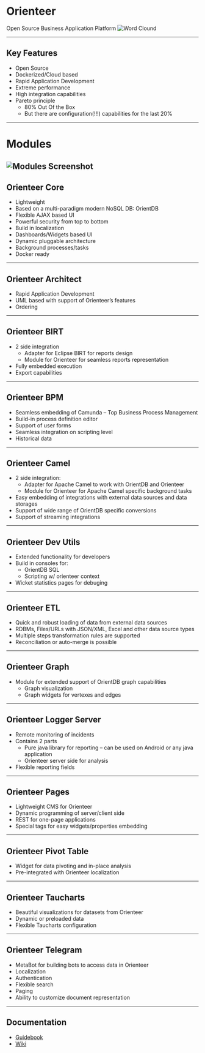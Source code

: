 # Orienteer

Open Source Business Application Platform
![Word Clound](http://orienteer.org/images/wordcloud.png)

---

## Key Features

- Open Source
- Dockerized/Cloud based
- Rapid Application Development
- Extreme performance
- High integration capabilities
- Pareto principle
    - 80% Out Of the Box
    - But there are configuration(!!!) capabilities for the last 20%

---

# Modules

![Modules Screenshot](http://orienteer.org/images/overview/Collage2_cond.png)
---

## Orienteer Core

- Lightweight
- Based on a multi-paradigm modern NoSQL DB: OrientDB
- Flexible AJAX based UI
- Powerful security from top to bottom
- Build in localization
- Dashboards/Widgets based UI
- Dynamic pluggable architecture
- Background processes/tasks
- Docker ready

---

## Orienteer Architect

- Rapid Application Development
- UML based with support  of Orienteer’s features
- Ordering

---
## Orienteer BIRT

- 2 side integration
    - Adapter for Eclipse BIRT for reports design
    - Module for Orienteer for seamless reports representation
- Fully embedded execution
- Export capabilities

---
## Orienteer BPM

- Seamless embedding of Camunda – Top Business Process Management
- Build-in process definition editor
- Support of user forms
- Seamless integration on scripting level
- Historical data

---
## Orienteer Camel

- 2 side integration:
    - Adapter for Apache Camel to work with OrientDB and Orienteer
    - Module for Orienteer for Apache Camel specific background tasks
- Easy embedding of integrations with external data sources and data storages
- Support of wide range of OrientDB specific conversions
- Support of streaming integrations

---
## Orienteer Dev Utils

- Extended functionality for developers
- Build in consoles for:
    - OrientDB SQL
    - Scripting w/ orienteer context
- Wicket statistics pages for debuging

---
## Orienteer ETL

- Quick and robust loading of data from external data sources
- RDBMs, Files/URLs with JSON/XML, Excel and other data source types
- Multiple steps transformation rules are supported
- Reconciliation or auto-merge is possible

---
## Orienteer Graph

- Module for extended support of OrientDB graph capabilities
    - Graph visualization
    - Graph widgets for vertexes and edges
---
## Orienteer Logger Server

- Remote monitoring of incidents
- Contains 2 parts
    - Pure java library for reporting – can be used on Android or any java application
    - Orienteer server side for analysis
- Flexible reporting fields

---
## Orienteer Pages

- Lightweight CMS for Orienteer
- Dynamic programming of server/client side
- REST for one-page applications
- Special tags for easy widgets/properties embedding

---
## Orienteer Pivot Table

- Widget for data pivoting and in-place analysis
- Pre-integrated with Orienteer localization

---
## Orienteer Taucharts

- Beautiful visualizations for datasets from Orienteer
- Dynamic or preloaded data
- Flexible Taucharts configuration

---
## Orienteer Telegram

- MetaBot for building bots to access data in Orienteer
- Localization
- Authentication
- Flexible search
- Paging
- Ability to customize document representation

---
## Documentation

- [Guidebook](https://orienteer.gitbooks.io/orienteer/content/)
- [Wiki](https://github.com/OrienteerBAP/Orienteer/wiki)
